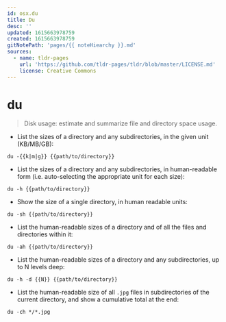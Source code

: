 ```yaml
---
id: osx.du
title: Du
desc: ''
updated: 1615663978759
created: 1615663978759
gitNotePath: 'pages/{{ noteHiearchy }}.md'
sources:
  - name: tldr-pages
    url: 'https://github.com/tldr-pages/tldr/blob/master/LICENSE.md'
    license: Creative Commons
---
```

# du

> Disk usage: estimate and summarize file and directory space usage.

- List the sizes of a directory and any subdirectories, in the given unit (KB/MB/GB):

`du -{{k|m|g}} {{path/to/directory}}`

- List the sizes of a directory and any subdirectories, in human-readable form (i.e. auto-selecting the appropriate unit for each size):

`du -h {{path/to/directory}}`

- Show the size of a single directory, in human readable units:

`du -sh {{path/to/directory}}`

- List the human-readable sizes of a directory and of all the files and directories within it:

`du -ah {{path/to/directory}}`

- List the human-readable sizes of a directory and any subdirectories, up to N levels deep:

`du -h -d {{N}} {{path/to/directory}}`

- List the human-readable size of all `.jpg` files in subdirectories of the current directory, and show a cumulative total at the end:

`du -ch */*.jpg`

